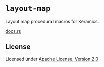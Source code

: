 # `layout-map`

Layout map procedural macros for Keramics.

[docs.rs](https://docs.rs/keramics_layout_map)

## License

Licensed under [Apache License, Version 2.0](https://www.apache.org/licenses/LICENSE-2.0)
